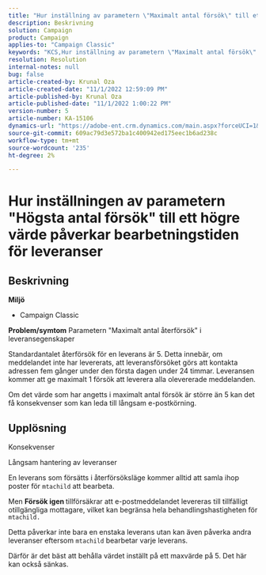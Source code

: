 ```yaml
---
title: "Hur inställning av parametern \"Maximalt antal försök\" till ett högre värde påverkar behandlingstiden för leveranser"
description: Beskrivning
solution: Campaign
product: Campaign
applies-to: "Campaign Classic"
keywords: "KCS,Hur inställning av parametern \"Maximalt antal försök\" till ett högre värde påverkar behandlingstiden för leveranser"
resolution: Resolution
internal-notes: null
bug: false
article-created-by: Krunal Oza
article-created-date: "11/1/2022 12:59:09 PM"
article-published-by: Krunal Oza
article-published-date: "11/1/2022 1:00:22 PM"
version-number: 5
article-number: KA-15106
dynamics-url: "https://adobe-ent.crm.dynamics.com/main.aspx?forceUCI=1&pagetype=entityrecord&etn=knowledgearticle&id=493901f5-e459-ed11-9561-6045bd0067ea"
source-git-commit: 609ac79d3e572ba1c400942ed175eec1b6ad238c
workflow-type: tm+mt
source-wordcount: '235'
ht-degree: 2%

---
```


# Hur inställningen av parametern &quot;Högsta antal försök&quot; till ett högre värde påverkar bearbetningstiden för leveranser

## Beskrivning

<b>Miljö</b>
- Campaign Classic



<b>Problem/symtom</b>
Parametern &quot;Maximalt antal återförsök&quot; i leveransegenskaper

Standardantalet återförsök för en leverans är 5. Detta innebär, om meddelandet inte har levererats, att leveransförsöket görs att kontakta adressen fem gånger under den första dagen under 24 timmar. Leveransen kommer att ge maximalt 1 försök att leverera alla olevererade meddelanden.

Om det värde som har angetts i maximalt antal försök är större än 5 kan det få konsekvenser som kan leda till långsam e-postkörning.


## Upplösning


Konsekvenser

Långsam hantering av leveranser

En leverans som försätts i återförsöksläge kommer alltid att samla ihop poster för `mtachild` att bearbeta.

Men <b>Försök igen </b>tillförsäkrar att e-postmeddelandet levereras till tillfälligt otillgängliga mottagare, vilket kan begränsa hela behandlingshastigheten för `mtachild.`

Detta påverkar inte bara en enstaka leverans utan kan även påverka andra leveranser eftersom `mtachild` bearbetar varje leverans.



Därför är det bäst att behålla värdet inställt på ett maxvärde på 5. Det här kan också sänkas.
